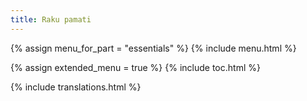 ```yaml
---
title: Raku pamati
---
```


{% assign menu_for_part = "essentials" %}
{% include menu.html %}

{% assign extended_menu = true %}
{% include toc.html %}

{% include translations.html %}

